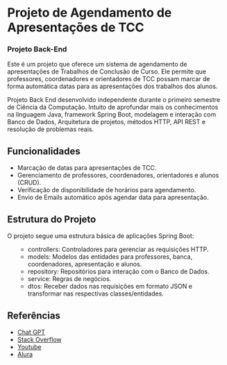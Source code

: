 <!DOCTYPE html>
<html lang="pt-BR">

<head>
    <meta charset="UTF-8">
    <meta name="viewport" content="width=device-width, initial-scale=1.0">
</head>

<body>
    <h1>Projeto de Agendamento de Apresentações de TCC</h1>
    <h3>Projeto Back-End</h3>
    <p>Este é um projeto que oferece um sistema de agendamento de apresentações de Trabalhos de Conclusão de Curso. 
    Ele permite que professores, coordenadores e orientadores de TCC possam marcar de forma automática datas para as apresentações dos trabalhos dos alunos.</p>
    <p>Projeto Back End desenvolvido independente durante o primeiro semestre de Ciência da Computação. Intuito de aprofundar mais os conhecimentos na linguagem Java, framework Spring Boot, 
    modelagem e interação com Banco de Dados, Arquitetura de projetos, métodos HTTP, API REST e resolução de problemas reais.</p>
    <h2>Funcionalidades</h2>
    <ul>
        <li>Marcação de datas para apresentações de TCC.</li>
        <li>Gerenciamento de professores, coordenadores, orientadores e alunos (CRUD).</li>
        <li>Verificação de disponibilidade de horários para agendamento.</li>
        <li>Envio de Emails automático após agendar data para apresentação.</li>
    </ul>
    <h2>Estrutura do Projeto</h2>
    <p>O projeto segue uma estrutura básica de aplicações Spring Boot:</p>
    <ul>
        <ul>
            <li>controllers: Controladores para gerenciar as requisições HTTP.</li>
            <li>models: Modelos das entidades para professores, banca, coordenadores, apresentação e alunos.</li>
            <li>repository: Repositórios para interação com o Banco de Dados.</li>
            <li>service: Regras de negócios.</li>
            <li>dtos: Receber dados nas requisições em formato JSON e transformar nas respectivas classes/entidades.</li>
            </ul>
        </li>
    </ul>
  <h2>Referências</h2>
      <ul>
        <li><a href="https://chat.openai.com/">Chat GPT</a></li>
        <li><a href="https://pt.stackoverflow.com/">Stack Overflow</a></li>
        <li><a href="https://www.youtube.com/">Youtube</a></li>
        <li><a href="https://cursos.alura.com.br/dashboard">Alura</a></li>
    </ul>
</body>

</html>
